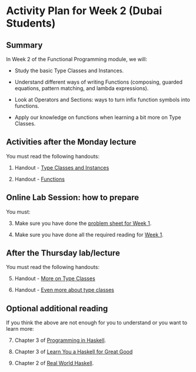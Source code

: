 # Activity Plan for Week 2 (Dubai Students)

## Summary

In Week 2 of the Functional Programming module, we will:

 * Study the basic Type Classes and Instances.

 * Understand different ways of writing Functions (composing, guarded equations, pattern matching, and lambda  expressions).

 * Look at Operators and Sections: ways to turn infix function symbols into functions.

 * Apply our knowledge on functions when learning a bit more on Type Classes.

## Activities **after** the Monday lecture

You must read the following handouts:

 1. Handout - [Type Classes and Instances](../LectureNotes/Sections/typeclasses.md)

 2. Handout - [Functions](../LectureNotes/Sections/functions.md)

## Online Lab Session: how to prepare

You must:

 3. Make sure you have done the [problem sheet for Week 1](../ProblemSheets/ProblemSheet-Week1.md).

 4. Make sure you have done all the required reading for [Week 1](../ActivityPlans/activity-plan-week01-dubai.md).

## After the Thursday lab/lecture

You must read the following handouts:

 5. Handout - [More on Type Classes](../LectureNotes/Sections/more-typeclasses.md)

 6. Handout - [Even more about type classes](../LectureNotes/Sections/even-more-typeclasses.md)

## Optional additional reading

If you think the above are not enough for you to understand or you want to learn more:

 7. Chapter 3 of [Programming in Haskell](https://bham.rl.talis.com/link?url=https%3A%2F%2Fapp.kortext.com%2FShibboleth.sso%2FLogin%3FentityID%3Dhttps%253A%252F%252Fidp.bham.ac.uk%252Fshibboleth%26target%3Dhttps%253A%252F%252Fapp.kortext.com%252Fborrow%252F382335&sig=70da9a4ff905dba3523840088f10e61e90877af4795f3070b3775767fa856348).

 8. Chapter 3 of [Learn You a Haskell for Great Good](http://learnyouahaskell.com/types-and-typeclasses)

 9. Chapter 2 of [Real World Haskell](http://book.realworldhaskell.org/read/types-and-functions.html).
 
